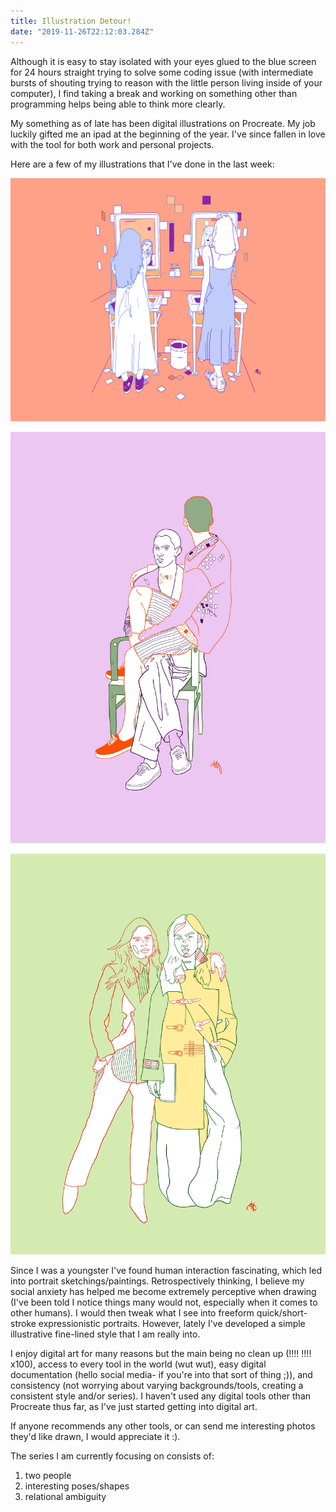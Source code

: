 ```yaml
---
title: Illustration Detour!
date: "2019-11-26T22:12:03.284Z"
---
```


Although it is easy to stay isolated with your eyes glued to the blue screen for 24 hours straight trying to solve some coding issue (with intermediate bursts of shouting trying to reason with the little person living inside of your computer), I find taking a break and working on something other than programming helps being able to think more clearly.

My something as of late has been digital illustrations on Procreate. My job luckily gifted me an ipad at the beginning of the year. I've since fallen in love with the tool for both work and personal projects.

Here are a few of my illustrations that I've done in the last week:

![bathroom-ladies](bathroom-ladies.jpg)

![boys-hanging](boys-hanging.jpg)

![ladies-hanging](ladies-hanging.jpg)

Since I was a youngster I've found human interaction fascinating, which led into portrait sketchings/paintings. Retrospectively thinking, I believe my social anxiety has helped me become extremely perceptive when drawing (I've been told I notice things many would not, especially when it comes to other humans). I would then tweak what I see into freeform quick/short-stroke expressionistic portraits. However, lately I've developed a simple illustrative fine-lined style that I am really into.

I enjoy digital art for many reasons but the main being no clean up (!!!! !!!! x100), access to every tool in the world (wut wut), easy digital documentation (hello social media- if you're into that sort of thing ;)), and consistency (not worrying about varying backgrounds/tools, creating a consistent style and/or series). I haven't used any digital tools other than Procreate thus far, as I've just started getting into digital art.

If anyone recommends any other tools, or can send me interesting photos they'd like drawn, I would appreciate it :).

The series I am currently focusing on consists of:<br>

1. two people
2. interesting poses/shapes
3. relational ambiguity
